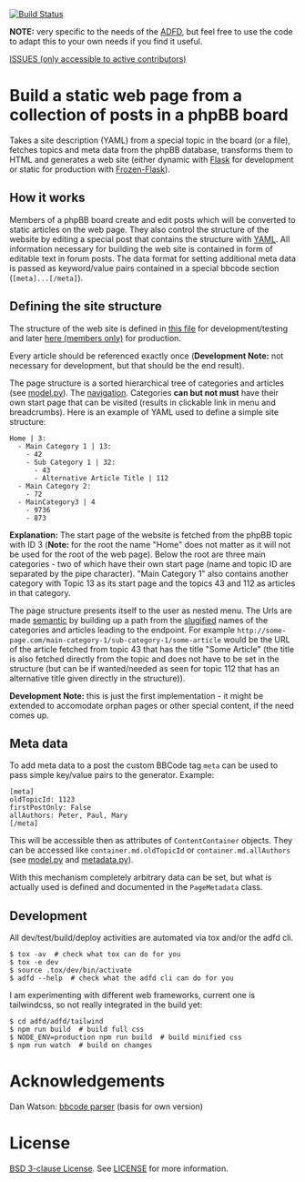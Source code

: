 [![Build Status](https://travis-ci.com/ADFD/adfd.svg)](https://travis-ci.com/ADFD/adfd)

**NOTE:** very specific to the needs of the [ADFD](http://adfd.org), but feel free to use the code to adapt this to your own needs if you find it useful.

[ISSUES (only accessible to active contributors)](https://trello.com/b/asPQPemL/adfd-webseite)

# Build a static web page from a collection of posts in a phpBB board

Takes a site description (YAML) from a special topic in the board (or a file), fetches topics and meta data from the phpBB database, transforms them to HTML and generates a web site (either dynamic with [Flask](http://flask.pocoo.org/) for development or static for production with [Frozen-Flask](http://pythonhosted.org/Frozen-Flask/)).

##  How it works

Members of a phpBB board create and edit posts which will be converted to static articles on the web page. They also control the structure of the website by editing a special post that contains the structure with [YAML](http://www.yaml.org/).
All information necessary for building the web site is contained in form of editable text in forum posts. The data format for setting additional meta data is passed as keyword/value pairs contained in a special bbcode section (`[meta]...[/meta]`).

## Defining the site structure

The structure of the web site is defined in [this file](adfd/web/structure.yml) for development/testing and later [here (members only)](http://adfd.org/austausch/viewtopic.php?f=54&t=12109) for production.

Every article should be referenced exactly once (**Development Note:** not necessary for development, but that should be the end result).

The page structure is a sorted hierarchical tree of categories and articles (see [model.py](adfd/model.py)). The [navigation](adfd/web/navigation.py). Categories **can but not must** have their own start page that can be visited (results in clickable link in menu and breadcrumbs). Here is an example of YAML used to define a simple site structure:

    Home | 3:
      - Main Category 1 | 13:
        - 42
        - Sub Category 1 | 32:
          - 43
          - Alternative Article Title | 112
      - Main Category 2:
        - 72
      - MainCategory3 | 4
        - 9736
        - 873

**Explanation:** The start page of the website is fetched from the phpBB topic with ID 3 (**Note:** for the root the name "Home" does not matter as it will not be used for the root of the web page). Below the root are three main categories - two of which have their own start page (name and topic ID are separated by the pipe character). "Main Category 1" also contains another category with Topic 13 as its start page and the topics 43 and 112 as articles in that category.

The page structure presents itself to the user as nested menu. The Urls are made [semantic](https://en.wikipedia.org/wiki/Semantic_URL) by building up a path from the [slugified](https://en.wikipedia.org/wiki/Semantic_URL#Slug) names of the categories and articles leading to the endpoint. For example `http://some-page.com/main-category-1/sub-category-1/some-article` would be the URL of the article fetched from topic 43 that has the title "Some Article" (the title is also fetched directly from the topic and does not have to be set in the structure (but can be if wanted/needed as seen for topic 112 that has an alternative title given directly in the structure)).

**Development Note:** this is just the first implementation - it might be extended to accomodate orphan pages or other special content, if the need comes up.

## Meta data

To add meta data to a post the custom BBCode tag `meta` can be used to pass simple key/value pairs to the generator. Example:

    [meta]
    oldTopicId: 1123
    firstPostOnly: False
    allAuthors: Peter, Paul, Mary
    [/meta]

This will be accessible then as attributes of `ContentContainer` objects. They can be accessed like `container.md.oldTopicId` or `container.md.allAuthors` (see [model.py](adfd/model.py) and [metadata.py](adfd/metadata.py)).

With this mechanism completely arbitrary data can be set, but what is actually used is defined and documented in the `PageMetadata` class.

## Development

All dev/test/build/deploy activities are automated via tox and/or the adfd cli.

    $ tox -av  # check what tox can do for you
    $ tox -e dev
    $ source .tox/dev/bin/activate
    $ adfd --help  # check what the adfd cli can do for you

I am experimenting with different web frameworks, current one is tailwindcss, so not really integrated in the build yet:

    $ cd adfd/adfd/tailwind
    $ npm run build  # build full css
    $ NODE_ENV=production npm run build  # build minified css
    $ npm run watch  # build on changes

# Acknowledgements

Dan Watson: [bbcode parser](https://github.com/dcwatson/bbcode) (basis for own version)

# License

[BSD 3-clause License](https://opensource.org/licenses/BSD-3-Clause). See [LICENSE](LICENSE) for more information.
